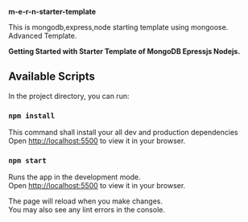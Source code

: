 **m-e-r-n-starter-template**                                                                       
                                   
This is mongodb,express,node starting template using mongoose. Advanced Template.
 
**Getting Started with Starter Template of MongoDB Epressjs Nodejs.**


## Available Scripts

In the project directory, you can run:

### `npm install`

This command shall install your all dev and production dependencies\
Open [http://localhost:5500](http://localhost:5500) to view it in your browser.

### `npm start`

Runs the app in the development mode.\
Open [http://localhost:5500](http://localhost:5500) to view it in your browser.

The page will reload when you make changes.\
You may also see any lint errors in the console.
